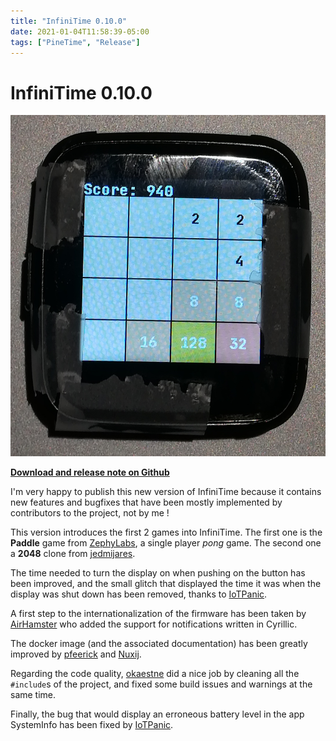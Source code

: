 ```yaml
---
title: "InfiniTime 0.10.0"
date: 2021-01-04T11:58:39-05:00
tags: ["PineTime", "Release"]
---
```


# InfiniTime 0.10.0 
![Pinetime](2048.jpeg)

**[Download and release note on Github](https://github.com/JF002/Pinetime/releases/tag/0.10.0)**

I'm very happy to publish this new version of InfiniTime because it contains new features and bugfixes that have been mostly implemented by contributors to the project, not by me !

This version introduces the first 2 games into InfiniTime. The first one is the **Paddle** game from [ZephyLabs](https://github.com/ZephyrLabs), a single player *pong* game. The second one a **2048** clone from [jedmijares](https://github.com/jedmijares/). 

The time needed to turn the display on when pushing on the button has been improved, and the small glitch that displayed the time it was when the display was shut down has been removed, thanks to [IoTPanic](https://github.com/IoTPanic/).

A first step to the internationalization of the firmware has been taken by [AirHamster](https://github.com/AirHamster) who added the support for notifications written in Cyrillic.

The docker image (and the associated documentation) has been greatly improved by [pfeerick](https://github.com/pfeerick/) and [Nuxij](https://github.com/Nuxij/). 

Regarding the code quality, [okaestne](https://github.com/okaestne/) did a nice job by cleaning all the `#include`s of the project, and fixed some build issues and warnings at the same time.

Finally, the bug that would display an erroneous battery level in the app SystemInfo has been fixed by [IoTPanic](https://github.com/IoTPanic/).

